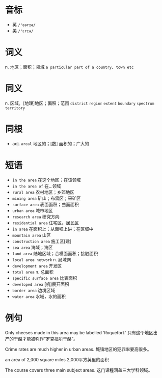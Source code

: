 # 音标

- 英 `/'eərɪə/`
- 美 `/'ɛrɪə/`

# 词义

n. 地区；面积；领域
`a particular part of a country, town etc`

# 同义

n. 区域，[地理]地区；面积；范围
`district` `region` `extent` `boundary` `spectrum` `territory`

# 同根

- adj. `areal` 地区的；[数] 面积的；广大的

# 短语

- `in the area` 在这个地区；在该领域
- `in the area of` 在…领域
- `rural area` 农村地区；乡郊地区
- `mining area` 矿山；布雷区；采矿区
- `surface area` 表面面积；曲面面积
- `urban area` 城市地区
- `research area` 研究方向
- `residential area` 住宅区，居民区
- `in area` 在面积上；从面积上讲；在区域中
- `mountain area` 山区
- `construction area` 施工区[建]
- `sea area` 海域；海区
- `land area` 陆地区域；合模面面积；接触面积
- `local area network` n. 局域网
- `development area` 开发区
- `total area` n. 总面积
- `specific surface area` 比表面积
- `developed area` [机]展开面积
- `border area` 边境区域
- `water area` 水域，水的面积

# 例句

Only cheeses made in this area may be labelled ‘Roquefort.’
只有这个地区出产的干酪才能被称作“罗克福尔干酪”。

Crime rates are much higher in urban areas.
城镇地区的犯罪率要高很多。

an area of 2,000 square miles
2,000平方英里的面积

The course covers three main subject areas.
这门课程涵盖三大学科领域。


